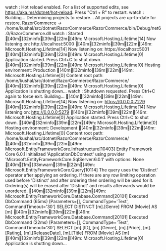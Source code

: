 watch : Hot reload enabled. For a list of supported edits, see https://aka.ms/dotnet/hot-reload. Press "Ctrl + R" to restart.
watch : Building...
  Determining projects to restore...
  All projects are up-to-date for restore.
  RazorCommerce -> /home/kushal/src/dotnet/RazorCommerce/RazorCommerce/bin/Debug/net6.0/RazorCommerce.dll
watch : Started
[40m[32minfo[39m[22m[49m: Microsoft.Hosting.Lifetime[14]
      Now listening on: http://localhost:5000
[40m[32minfo[39m[22m[49m: Microsoft.Hosting.Lifetime[14]
      Now listening on: https://localhost:5001
[40m[32minfo[39m[22m[49m: Microsoft.Hosting.Lifetime[0]
      Application started. Press Ctrl+C to shut down.
[40m[32minfo[39m[22m[49m: Microsoft.Hosting.Lifetime[0]
      Hosting environment: Production
[40m[32minfo[39m[22m[49m: Microsoft.Hosting.Lifetime[0]
      Content root path: /home/kushal/src/dotnet/RazorCommerce/RazorCommerce/
[40m[32minfo[39m[22m[49m: Microsoft.Hosting.Lifetime[0]
      Application is shutting down...
watch : Shutdown requested. Press Ctrl+C again to force exit.
Building...
[40m[32minfo[39m[22m[49m: Microsoft.Hosting.Lifetime[14]
      Now listening on: https://0.0.0.0:7279
[40m[32minfo[39m[22m[49m: Microsoft.Hosting.Lifetime[14]
      Now listening on: http://0.0.0.0:5279
[40m[32minfo[39m[22m[49m: Microsoft.Hosting.Lifetime[0]
      Application started. Press Ctrl+C to shut down.
[40m[32minfo[39m[22m[49m: Microsoft.Hosting.Lifetime[0]
      Hosting environment: Development
[40m[32minfo[39m[22m[49m: Microsoft.Hosting.Lifetime[0]
      Content root path: /home/kushal/src/dotnet/RazorCommerce/RazorCommerce/
[40m[32minfo[39m[22m[49m: Microsoft.EntityFrameworkCore.Infrastructure[10403]
      Entity Framework Core 6.0.1 initialized 'ApplicationDbContext' using provider 'Microsoft.EntityFrameworkCore.SqlServer:6.0.1' with options: None
[40m[1m[33mwarn[39m[22m[49m: Microsoft.EntityFrameworkCore.Query[10114]
      The query uses the 'Distinct' operator after applying an ordering. If there are any row limiting operation used before 'Distinct' and after ordering then ordering will be used for it. Ordering(s) will be erased after 'Distinct' and results afterwards would be unordered.
[40m[32minfo[39m[22m[49m: Microsoft.EntityFrameworkCore.Database.Command[20101]
      Executed DbCommand (65ms) [Parameters=[], CommandType='Text', CommandTimeout='30']
      SELECT DISTINCT [m].[Genre]
      FROM [Movie] AS [m]
[40m[32minfo[39m[22m[49m: Microsoft.EntityFrameworkCore.Database.Command[20101]
      Executed DbCommand (22ms) [Parameters=[], CommandType='Text', CommandTimeout='30']
      SELECT [m].[ID], [m].[Genre], [m].[Price], [m].[Rating], [m].[ReleaseDate], [m].[Title]
      FROM [Movie] AS [m]
[40m[32minfo[39m[22m[49m: Microsoft.Hosting.Lifetime[0]
      Application is shutting down...
